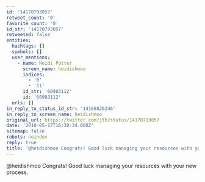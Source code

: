 ```yaml
---
id: '14170793057'
retweet_count: '0'
favorite_count: '0'
id_str: '14170793057'
retweeted: false
entities:
  hashtags: []
  symbols: []
  user_mentions:
    - name: Heidi Potter
      screen_name: heidishmoo
      indices:
        - '0'
        - '11'
      id_str: '60983112'
      id: '60983112'
  urls: []
in_reply_to_status_id_str: '14166826146'
in_reply_to_screen_name: heidishmoo
original_url: https://twitter.com/jth/status/14170793057
date: '2010-05-17T16:30:34.000Z'
sitemap: false
robots: noindex
reply: true
title: '@heidishmoo Congrats! Good luck managing your resources with your new process.'
---
```


@heidishmoo Congrats! Good luck managing your resources with your new process.